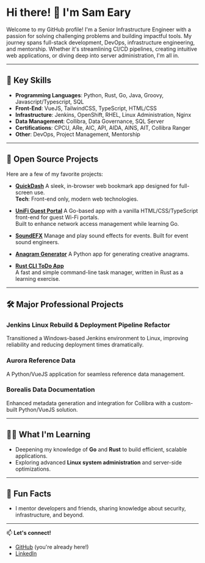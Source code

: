 # Hi there! 👋 I'm Sam Eary

Welcome to my GitHub profile! I'm a Senior Infrastructure Engineer with a passion for solving challenging problems and building impactful tools. My journey spans full-stack development, DevOps, infrastructure engineering, and mentorship. Whether it's streamlining CI/CD pipelines, creating intuitive web applications, or diving deep into server administration, I'm all in.

---

## 🌟 Key Skills
- **Programming Languages**: Python, Rust, Go, Java, Groovy, Javascript/Typescript, SQL
- **Front-End**: VueJS, TailwindCSS, TypeScript, HTML/CSS
- **Infrastructure**: Jenkins, OpenShift, RHEL, Linux Administration, Nginx
- **Data Management**: Collibra, Data Governance, SQL Server
- **Certifications**: CPCU, ARe, AIC, API, AIDA, AINS, AIT, Collibra Ranger
- **Other**: DevOps, Project Management, Mentorship

---

## 🚀 Open Source Projects
Here are a few of my favorite projects:  

- **[QuickDash](https://github.com/SEary342/QuickDash)**
  A sleek, in-browser web bookmark app designed for full-screen use.  
  **Tech**: Front-end only, modern web technologies.

- **[UniFi Guest Portal](https://github.com/SEary342/unifi-guest-portal)**
  A Go-based app with a vanilla HTML/CSS/TypeScript front-end for guest Wi-Fi portals.  
  Built to enhance network access management while learning Go.

- **[SoundEFX](https://github.com/SEary342/SoundEFX)**
  Manage and play sound effects for events. Built for event sound engineers.  

- **[Anagram Generator](https://github.com/SEary342/AnagramGenerator)**
  A Python app for generating creative anagrams.  

- **[Rust CLI ToDo App](https://github.com/SEary342/rust-todo)**  
  A fast and simple command-line task manager, written in Rust as a learning exercise.

---

## 🛠️ Major Professional Projects
### Jenkins Linux Rebuild & Deployment Pipeline Refactor
Transitioned a Windows-based Jenkins environment to Linux, improving reliability and reducing deployment times dramatically.  

### Aurora Reference Data
A Python/VueJS application for seamless reference data management.  

### Borealis Data Documentation
Enhanced metadata generation and integration for Collibra with a custom-built Python/VueJS solution.

---

## 👩‍💻 What I'm Learning
- Deepening my knowledge of **Go** and **Rust** to build efficient, scalable applications.  
- Exploring advanced **Linux system administration** and server-side optimizations.

---

## 🎯 Fun Facts
- I mentor developers and friends, sharing knowledge about security, infrastructure, and beyond.  

---

📫 **Let's connect!**  
- [GitHub](https://github.com/SEary342) (you're already here!)  
- [LinkedIn](https://www.linkedin.com/in/sam-eary) 

